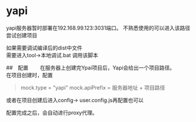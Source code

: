 # yapi  
yapi服务器暂时部署在192.168.99.123:3031端口。 
不熟悉使用的可以进入该路径尝试创建项目  

如果需要调试编译后的dist中文件   
需要进入tool->本地调试.bat  调用该脚本


##　配置　　
在服务器上创建完Ypai项目后，Yapi会给出一个项目路径。  
在项目创建时，配置  

> mock.type = "yapi" 
> mock.apiPrefix = 服务器地址 + 项目路径  

或者在项目创建后进入config-> user.config.js再配置也可以 

配置完成之后，会自动进行proxy代理。  

